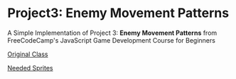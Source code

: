 # Project3: Enemy Movement Patterns
A Simple Implementation of Project 3: **Enemy Movement Patterns** from FreeCodeCamp's JavaScript Game Development Course for Beginners

[Original Class](https://www.youtube.com/watch?v=GFO_txvwK_c&t=5133s)

[Needed Sprites](https://www.frankslaboratory.co.uk/downloads/enemies.zip)